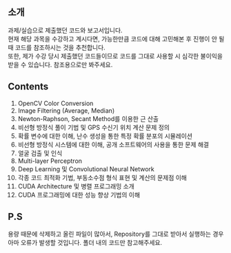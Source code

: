 


## 소개
과제/실습으로 제출했던 코드와 보고서입니다.   
현재 해당 과목을 수강하고 계시다면, 가능한만큼 코드에 대해 고민해본 후 진행이 안 될 때 코드를 참조하시는 것을 추천합니다.   
또한, 제가 수강 당시 제출했던 코드들이므로 코드를 그대로 사용할 시 심각한 불이익을 받을 수 있습니다. 참조용으로만 봐주세요.


## Contents
1. OpenCV Color Conversion
2. Image Filtering (Average, Median)
3. Newton-Raphson, Secant Method를 이용한 근 산출
4. 비선형 방정식 풀이 기법 및 GPS 수신기 위치 계산 문제 정의
5. 확률 변수에 대한 이해, 난수 생성을 통한 특정 확률 분포의 시뮬레이션
6. 비선형 방정식 시스템에 대한 이해, 공개 소프트웨어의 사용을 통한 문제 해결
7. 얼굴 검출 및 인식
8. Multi-layer Perceptron 
9. Deep Learning 및 Convolutional Neural Network
10. 각종 코드 최적화 기법, 부동소수점 형식 표현 및 계산의 문제점 이해
11. CUDA Architecture 및 병렬 프로그래밍 소개
12. CUDA 프로그래밍에 대한 성능 향상 기법의 이해

## P.S
용량 때문에 삭제하고 올린 파일이 많아서, Repository를 그대로 받아서 실행하는 경우 아마 오류가 발생할 것입니다. 폴더 내의 코드만 참고해주세요.
